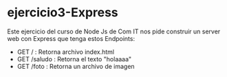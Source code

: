 # ejercicio3-Express
Este ejercicio del curso de Node Js de Com IT nos pide construir un server web con Express que tenga estos Endpoints:

- GET / : Retorna archivo index.html 
- GET /saludo : Retorna el texto "holaaaa"
- GET /foto : Retorna un archivo de imagen
